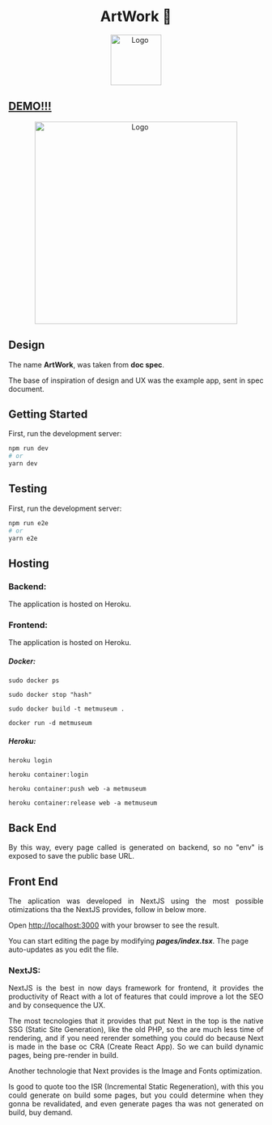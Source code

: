 <p align="center">
	<h1 align="center">
    <span>ArtWork 🎨</span>
  </h1>
</p>
<p align="center">
    <img src="https://user-images.githubusercontent.com/17098382/139049389-5ac351ce-e694-429f-82a4-b0770ce7ea20.png" width="100" alt="Logo">
</p>

## [DEMO!!!](https://metmuseum.herokuapp.com/)


<p align="center">
    <img src="https://user-images.githubusercontent.com/17098382/139048208-206bfcd8-a520-4d60-ac2e-281f278f4581.png" width="400" alt="Logo">
</p>


## Design

<p align="justify">
  The name <strong>ArtWork</strong>, was taken from <strong>doc spec</strong>.
</p>
<p align="justify">
  The base of inspiration of design and UX was the example app, sent in spec document.
</p>

## Getting Started

First, run the development server:

```bash
npm run dev
# or
yarn dev
```

## Testing

First, run the development server:

```bash
npm run e2e
# or
yarn e2e
```

## Hosting

### Backend:

<p align="justify">
  The application is hosted on Heroku.
</p>

### Frontend:

<p align="justify">
  The application is hosted on Heroku.
</p>

##### Docker:

`sudo docker ps`

`sudo docker stop "hash"`

`sudo docker build -t metmuseum .`

`docker run -d metmuseum`

##### Heroku:

`heroku login`

`heroku container:login`

`heroku container:push web -a metmuseum`

`heroku container:release web -a metmuseum`

## Back End

<p align="justify">
By this way, every page called is generated on backend, so no "env" is exposed to save the public base URL.
</p>

## Front End

<p align="justify">
The aplication was developed in NextJS using the most possible otimizations tha the NextJS provides, follow in below more.
</p>
<p align="justify">
Open <a href="http://localhost:3000">http://localhost:3000</a> with your browser to see the result.
<p align="justify">
</p>
You can start editing the page by modifying <strong><i>pages/index.tsx</i></strong>. The page auto-updates as you edit the file.
</p>

### NextJS:

<p align="justify">
NextJS is the best in now days framework for frontend, it provides the productivity of React with a lot of features that could improve a lot the SEO and by consequence the UX. 
</p>
<p align="justify">
The most tecnologies that it provides that put Next in the top is the native SSG (Static Site Generation), like the old PHP, so the are much less time of rendering, and if you need rerender something you could do because Next is made in the base oc CRA (Create React App). So we can build dynamic pages, being pre-render in build.
</p>
<p align="justify">
 Another technologie that Next provides is the Image and Fonts optimization. 
</p>
<p align="justify">
Is good to quote too the ISR (Incremental Static Regeneration), with this you could generate on build some pages, but you could determine when they gonna be revalidated, and even generate pages tha was not generated on build, buy demand.
</p>
